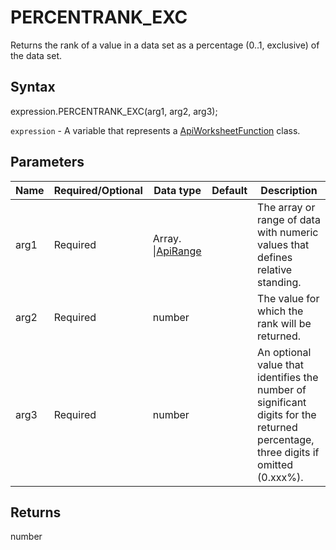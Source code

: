 # PERCENTRANK_EXC

Returns the rank of a value in a data set as a percentage (0..1, exclusive) of the data set.

## Syntax

expression.PERCENTRANK_EXC(arg1, arg2, arg3);

`expression` - A variable that represents a [ApiWorksheetFunction](../ApiWorksheetFunction.md) class.

## Parameters

| **Name** | **Required/Optional** | **Data type** | **Default** | **Description** |
| ------------- | ------------- | ------------- | ------------- | ------------- |
| arg1 | Required | Array.<number> &#124;[ApiRange](../../ApiRange/ApiRange.md) |  | The array or range of data with numeric values that defines relative standing. |
| arg2 | Required | number |  | The value for which the rank will be returned. |
| arg3 | Required | number |  | An optional value that identifies the number of significant digits for the returned percentage, three digits if omitted (0.xxx%). |

## Returns

number